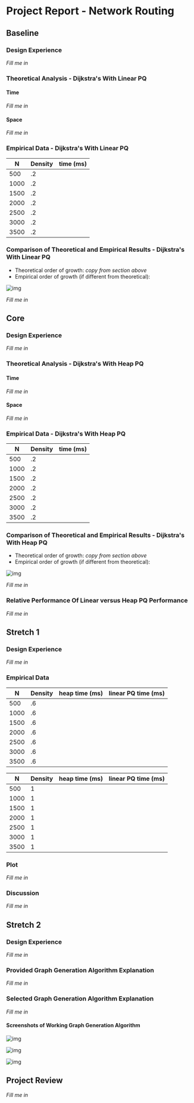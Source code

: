 # Project Report - Network Routing

## Baseline

### Design Experience

*Fill me in*

### Theoretical Analysis - Dijkstra's With Linear PQ

#### Time 

*Fill me in*

#### Space

*Fill me in*

### Empirical Data - Dijkstra's With Linear PQ

| N    | Density | time (ms) |
|------|---------|-----------|
| 500  | .2      |           |
| 1000 | .2      |           |
| 1500 | .2      |           |
| 2000 | .2      |           |
| 2500 | .2      |           |
| 3000 | .2      |           |
| 3500 | .2      |           |

### Comparison of Theoretical and Empirical Results - Dijkstra's With Linear PQ

- Theoretical order of growth: *copy from section above* 
- Empirical order of growth (if different from theoretical): 


![img](img.png)

*Fill me in*

## Core

### Design Experience

*Fill me in*

### Theoretical Analysis - Dijkstra's With Heap PQ

#### Time 

*Fill me in*

#### Space

*Fill me in*

### Empirical Data - Dijkstra's With Heap PQ

| N    | Density | time (ms) |
|------|---------|-----------|
| 500  | .2      |           |
| 1000 | .2      |           |
| 1500 | .2      |           |
| 2000 | .2      |           |
| 2500 | .2      |           |
| 3000 | .2      |           |
| 3500 | .2      |           |



### Comparison of Theoretical and Empirical Results - Dijkstra's With Heap PQ

- Theoretical order of growth: *copy from section above* 
- Empirical order of growth (if different from theoretical): 

![img](img.png)

*Fill me in*

### Relative Performance Of Linear versus Heap PQ Performance

*Fill me in*

## Stretch 1

### Design Experience

*Fill me in*

### Empirical Data

| N    | Density | heap time (ms) | linear PQ time (ms) |
|------|---------|----------------|---------------------|
| 500  | .6      |                |                     |
| 1000 | .6      |                |                     |
| 1500 | .6      |                |                     |
| 2000 | .6      |                |                     |
| 2500 | .6      |                |                     |
| 3000 | .6      |                |                     |
| 3500 | .6      |                |                     |


| N    | Density | heap time (ms) | linear PQ time (ms) |
|------|---------|----------------|---------------------|
| 500  | 1       |                |                     |
| 1000 | 1       |                |                     |
| 1500 | 1       |                |                     |
| 2000 | 1       |                |                     |
| 2500 | 1       |                |                     |
| 3000 | 1       |                |                     |
| 3500 | 1       |                |                     |

### Plot

*Fill me in*

### Discussion

*Fill me in*

## Stretch 2

### Design Experience

*Fill me in*

### Provided Graph Generation Algorithm Explanation

*Fill me in*

### Selected Graph Generation Algorithm Explanation

*Fill me in*

#### Screenshots of Working Graph Generation Algorithm

![img](small.png)

![img](medium.png)

![img](large.png)

## Project Review

*Fill me in*

